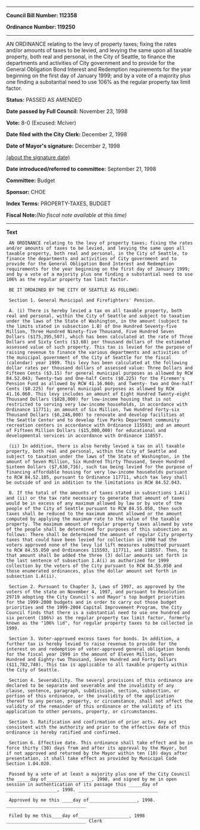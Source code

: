 

********

**Council Bill Number: 112358**
   
**Ordinance Number: 119250**
********

 AN ORDINANCE relating to the levy of property taxes; fixing the rates and/or amounts of taxes to be levied, and levying the same upon all taxable property, both real and personal, in the City of Seattle, to finance the departments and activities of City government and to provide for the General Obligation Bond Interest and Redemption requirements for the year beginning on the first day of January 1999; and by a vote of a majority plus one finding a substantial need to use 106% as the regular property tax limit factor.

**Status:** PASSED AS AMENDED
   
**Date passed by Full Council:** November 23, 1998
   
**Vote:** 8-0 (Excused: McIver)
   
**Date filed with the City Clerk:** December 2, 1998
   
**Date of Mayor's signature:** December 2, 1998
   
[(about the signature date)](/~public/approvaldate.htm)
   
   
   
**Date introduced/referred to committee:** September 21, 1998
   
**Committee:** Budget
   
**Sponsor:** CHOE
   
   
**Index Terms:** PROPERTY-TAXES, BUDGET

**Fiscal Note:**_(No fiscal note available at this time)_

********

**Text**
   
```
 AN ORDINANCE relating to the levy of property taxes; fixing the rates and/or amounts of taxes to be levied, and levying the same upon all taxable property, both real and personal, in the City of Seattle, to finance the departments and activities of City government and to provide for the General Obligation Bond Interest and Redemption requirements for the year beginning on the first day of January 1999; and by a vote of a majority plus one finding a substantial need to use 106% as the regular property tax limit factor.

 BE IT ORDAINED BY THE CITY OF SEATTLE AS FOLLOWS:

 Section 1. General Municipal and Firefighters' Pension.

 A. (i) There is hereby levied a tax on all taxable property, both real and personal, within the City of Seattle and subject to taxation under the laws of the State of Washington, in the amount (subject to the limits stated in subsection 1.B) of One Hundred Seventy-five Million, Three Hundred Ninety-five Thousand, Five Hundred Seven Dollars ($175,395,507), which has been calculated at the rate of Three Dollars and Sixty Cents ($3.60) per thousand dollars of the estimated assessed value of such property. This tax is levied for the purpose of raising revenue to finance the various departments and activities of the municipal government of the City of Seattle for the fiscal (calendar) year 1999. This levy has been calculated at the following dollar rates per thousand dollars of assessed value: Three Dollars and Fifteen Cents ($3.15) for general municipal purposes as allowed by RCW 84.52.043; Twenty-two and One-half Cents ($0.225) for the Firemen's Pension Fund as allowed by RCW 41.16.060; and Twenty- two and One-half Cents ($0.225) for general municipal purposes as allowed by RCW 41.16.060. This levy includes an amount of Eight Hundred Twenty-eight Thousand Dollars ($828,000) for low-income housing that is not restricted to serving very low-income households, in accordance with Ordinance 117711; an amount of Six Million, Two Hundred Forty-six Thousand Dollars ($6,246,000) to renovate and develop facilities at the Seattle Center and to develop five Parks Department community recreation centers in accordance with Ordinance 115593; and an amount of Fifteen Million Dollars ($15,000,000) for educational and developmental services in accordance with Ordinance 118557.

 (ii) In addition, there is also hereby levied a tax on all taxable property, both real and personal, within the City of Seattle and subject to taxation under the laws of the State of Washington, in the amount of Seven Million, Six Hundred Thirty Thousand, Seven Hundred Sixteen Dollars ($7,630,716), such tax being levied for the purpose of financing affordable housing for very low-income households pursuant to RCW 84.52.105, pursuant to Ordinance 117711, which tax levy shall be outside of and in addition to the limitations in RCW 84.52.043.

 B. If the total of the amounts of taxes stated in subsections 1.A(i) and (ii) or the tax rate necessary to generate that amount of taxes would be in excess of any maximum allowed by law or by vote of the people of the City of Seattle pursuant to RCW 84.55.050, then such taxes shall be reduced to the maximum amount allowed or the amount computed by applying the maximum rate to the value of the taxable property. The maximum amount of regular property taxes allowed by vote of the people shall be determined for purposes of this subsection as follows: There shall be determined the amount of regular City property taxes that could have been levied for collection in 1998 had the voters approved none of the levy lid lift measures submitted pursuant to RCW 84.55.050 and Ordinances 115593, 117711, and 118557. Then, to that amount shall be added the three (3) dollar amounts set forth in the last sentence of subsection 1.A(i) as authorized for 1999 collection by the voters of the City pursuant to RCW 84.55.050 and those enumerated ordinances, plus the dollar amount set forth in subsection 1.A(ii).

 Section 2. Pursuant to Chapter 3, Laws of 1997, as approved by the voters of the state on November 4, 1997, and pursuant to Resolution 29719 adopting the City Council's and Mayor's top budget priorities for the 1999-2000 budgets and in order to carry out those budget priorities and the 1999-2004 Capital Improvement Program, the City Council finds that there is a substantial need to use one hundred and six percent (106%) as the regular property tax limit factor, formerly known as the "106% lid", for regular property taxes to be collected in 1999.

 Section 3. Voter-approved excess taxes for bonds. In addition, a further tax is hereby levied to raise revenue to provide for the interest on and redemption of voter-approved general obligation bonds for the fiscal year 1999 in the amount of Eleven Million, Seven Hundred and Eighty-two Thousand, Seven Hundred and Forty Dollars ($11,782,740). This tax is applicable to all taxable property within the City of Seattle.

 Section 4. Severability. The several provisions of this ordinance are declared to be separate and severable and the invalidity of any clause, sentence, paragraph, subdivision, section, subsection, or portion of this ordinance, or the invalidity of the application thereof to any person, property, or circumstance, shall not affect the validity of the remainder of this ordinance or the validity of its application to other persons, property, or circumstances.

 Section 5. Ratification and confirmation of prior acts. Any act consistent with the authority and prior to the effective date of this ordinance is hereby ratified and confirmed.

 Section 6. Effective date. This ordinance shall take effect and be in force thirty (30) days from and after its approval by the Mayor, but if not approved and returned by the Mayor within ten (10) days after presentation, it shall take effect as provided by Municipal Code Section 1.04.020.

 Passed by a vote of at least a majority plus one of the City Council the _____day of_________________, 1998, and signed by me in open session in authentication of its passage this _____day of ___________________, 1998. ______________________________

 Approved by me this ____day of__________________, 1998. ______________________________

 Filed by me this____day of___________________, 1998 ______________________________ Clerk

```
